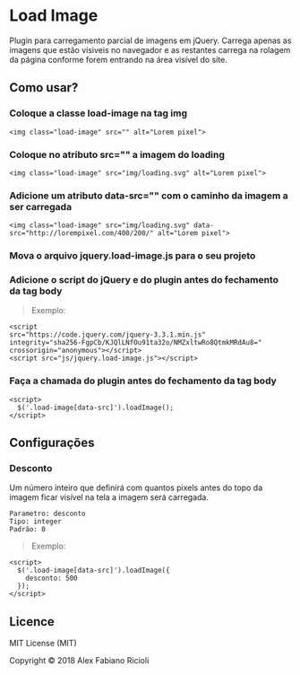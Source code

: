 # Load Image

Plugin para carregamento parcial de imagens em jQuery. Carrega apenas as imagens que estão visiveis no navegador e as restantes carrega na rolagem da página conforme forem entrando na área visível do site.

## Como usar?

### Coloque a classe load-image na tag img
```
<img class="load-image" src="" alt="Lorem pixel">

```
### Coloque no atributo src="" a imagem do loading
```
<img class="load-image" src="img/loading.svg" alt="Lorem pixel">

```
### Adicione um atributo data-src="" com o caminho da imagem a ser carregada
```
<img class="load-image" src="img/loading.svg" data-src="http://lorempixel.com/400/200/" alt="Lorem pixel">

```
### Mova o arquivo jquery.load-image.js para o seu projeto

### Adicione o script do jQuery e do plugin antes do fechamento da tag body
> Exemplo:
```
<script
src="https://code.jquery.com/jquery-3.3.1.min.js"
integrity="sha256-FgpCb/KJQlLNfOu91ta32o/NMZxltwRo8QtmkMRdAu8="
crossorigin="anonymous"></script>
<script src="js/jquery.load-image.js"></script>
```

### Faça a chamada do plugin antes do fechamento da tag body
```
<script>
  $('.load-image[data-src]').loadImage();
</script>
```

## Configurações
### Desconto
Um número inteiro que definirá com quantos pixels antes do topo da imagem ficar visível na tela a imagem será carregada.
```
Parametro: desconto
Tipo: integer
Padrão: 0
```
> Exemplo:
```
<script>
  $('.load-image[data-src]').loadImage({
    desconto: 500
  });
</script>
```

## Licence

MIT License (MIT)

Copyright © 2018 Alex Fabiano Ricioli
